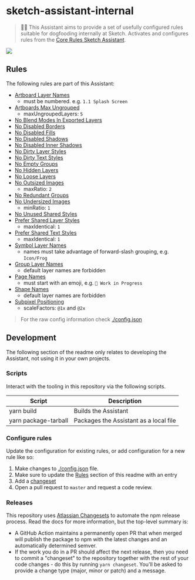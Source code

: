 # sketch-assistant-internal

> 💁‍♀️ This Assistant aims to provide a set of usefully configured rules suitable for dogfooding internally at Sketch. Activates and configures rules from the [Core Rules Sketch Assistant](https://github.com/sketch-hq/sketch-assistant-core-rules).

[![](https://img.shields.io/badge/-Install%20Internal%20Assistant%20-fa6400.svg?style=flat&colorA=fa6400)](https://sketch-hq.github.io/sketch-assistant-internal)

## Rules

The following rules are part of this Assistant:

- [Artboard Layer Names](https://github.com/sketch-hq/sketch-assistant-core-rules/tree/master/src/rules/name-pattern-artboards)
  - must be numbered. e.g. `1.1 Splash Screen`
- [Artboards Max Ungrouped](https://github.com/sketch-hq/sketch-assistant-core-rules/tree/master/src/rules/artboards-max-ungrouped-layers)
  - maxUngroupedLayers: `5`
- [No Blend Modes In Exported Layers](https://github.com/sketch-hq/sketch-assistant-core-rules/tree/master/src/rules/exported-layers-no-blend-mode)
- [No Disabled Borders](https://github.com/sketch-hq/sketch-assistant-core-rules/tree/master/src/rules/borders-no-disabled)
- [No Disabled Fills](https://github.com/sketch-hq/sketch-assistant-core-rules/tree/master/src/rules/fills-no-disabled)
- [No Disabled Shadows](https://github.com/sketch-hq/sketch-assistant-core-rules/tree/master/src/rules/shadows-no-disabled)
- [No Disabled Inner Shadows](https://github.com/sketch-hq/sketch-assistant-core-rules/tree/master/src/rules/inner-shadows-no-disabled)
- [No Dirty Layer Styles](https://github.com/sketch-hq/sketch-assistant-core-rules/tree/master/src/rules/layer-styles-no-dirty)
- [No Dirty Text Styles](https://github.com/sketch-hq/sketch-assistant-core-rules/tree/master/src/rules/text-styles-no-dirty)
- [No Empty Groups](https://github.com/sketch-hq/sketch-assistant-core-rules/tree/master/src/rules/groups-no-empty)
- [No Hidden Layers](https://github.com/sketch-hq/sketch-assistant-core-rules/tree/master/src/rules/layers-no-hidden)
- [No Loose Layers](https://github.com/sketch-hq/sketch-assistant-core-rules/tree/master/src/rules/layers-no-loose)
- [No Outsized Images](https://github.com/sketch-hq/sketch-assistant-core-rules/tree/master/src/rules/images-no-outsized)
  - maxRatio: `2`
- [No Redundant Groups](https://github.com/sketch-hq/sketch-assistant-core-rules/tree/master/src/rules/groups-no-redundant)
- [No Undersized Images](https://github.com/sketch-hq/sketch-assistant-core-rules/tree/master/src/rules/images-no-undersized)
  - minRatio: `1`
- [No Unused Shared Styles](https://github.com/sketch-hq/sketch-assistant-core-rules/tree/master/src/rules/shared-styles-no-unused)
- [Prefer Shared Layer Styles](https://github.com/sketch-hq/sketch-assistant-core-rules/tree/master/src/rules/layer-styles-prefer-shared)
  - maxIdentical: `1`
- [Prefer Shared Text Styles](https://github.com/sketch-hq/sketch-assistant-core-rules/tree/master/src/rules/text-styles-prefer-shared)
  - maxIdentical: `1`
- [Symbol Layer Names](https://github.com/sketch-hq/sketch-assistant-core-rules/tree/master/src/rules/name-pattern-artboards)
  - names must take advantage of forward-slash grouping, e.g. `Icon/Frog`
- [Group Layer Names](https://github.com/sketch-hq/sketch-assistant-core-rules/tree/master/src/rules/name-pattern-artboards)
  - default layer names are forbidden
- [Page Names](https://github.com/sketch-hq/sketch-assistant-core-rules/tree/master/src/rules/name-pattern-artboards)
  - must start with an emoji, e.g. `🚧 Work in Progress`
- [Shape Names](https://github.com/sketch-hq/sketch-assistant-core-rules/tree/master/src/rules/name-pattern-shapes)
  - default layer names are forbidden
- [Subpixel Positioning](https://github.com/sketch-hq/sketch-assistant-core-rules/tree/master/src/rules/layers-subpixel-positioning)
  - scaleFactors: `@1x` and `@2x`

> For the raw config information check [./config.json](config.json)

## Development

The following section of the readme only relates to developing the Assistant, not using it in your
own projects.

### Scripts

Interact with the tooling in this repository via the following scripts.

| Script               | Description                            |
| -------------------- | -------------------------------------- |
| yarn build           | Builds the Assistant                   |
| yarn package-tarball | Packages the Assistant as a local file |


### Configure rules

Update the configuration for existing rules, or add configuration for a new rule like so:

1. Make changes to [./config.json](config.json) file.
1. Make sure to update the [Rules](#rules) section of this readme with an entry
1. Add a [changeset](#releases)
1. Open a pull request to `master` and request a code review.


### Releases

This repository uses [Atlassian Changesets](https://github.com/atlassian/changesets) to automate the
npm release process. Read the docs for more information, but the top-level summary is:

- A GitHub Action maintains a permanently open PR that when merged will publish the package to npm
  with the latest changes and an automatically determined semver.
- If the work you do in a PR should affect the next release, then you need to commit a "changeset"
  to the repository together with the rest of your code changes - do this by running
  `yarn changeset`. You'll be asked to provide a change type (major, minor or patch) and a message.
